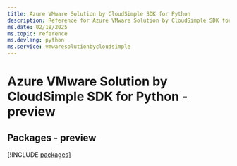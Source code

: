 ```yaml
---
title: Azure VMware Solution by CloudSimple SDK for Python
description: Reference for Azure VMware Solution by CloudSimple SDK for Python
ms.date: 02/18/2025
ms.topic: reference
ms.devlang: python
ms.service: vmwaresolutionbycloudsimple
---
```

# Azure VMware Solution by CloudSimple SDK for Python - preview
## Packages - preview
[!INCLUDE [packages](vmware-solution-by-cloudsimple-index.md)]
